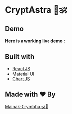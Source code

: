 # CryptAstra 🌷🕉

## Demo
#### Here is a working live demo :  

## Built with 

- [React JS](https://reactjs.org/)
- [Material UI](https://v4.mui.com/)
- [Chart JS](https://reactchartjs.github.io/react-chartjs-2/#/)

## Made with ♥ By 

[Mainak-Crymbha 🕉🌷 ](https://www.github.com/MainakRepositor)
